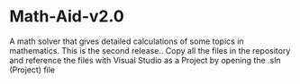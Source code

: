 # Math-Aid-v2.0
A math solver that gives detailed calculations of some topics in mathematics. This is the second release.. Copy all the files in the repository and reference the files with Visual Studio as a Project by opening the .sln (Project) file
